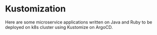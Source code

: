 # Kustomization
Here are some microservice applications written on Java and Ruby to be deployed on k8s cluster using Kustomize on ArgoCD. 
